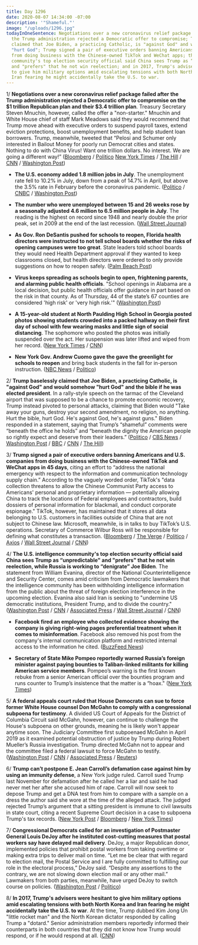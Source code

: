 ```yaml
---
title: Day 1296
date: 2020-08-07 14:34:00 -07:00
description: '"Shameful."'
image: "/uploads/1296.jpg"
todayInOneSentence: Negotiations over a new coronavirus relief package failed after
  the Trump administration rejected a Democratic offer to compromise; Trump baselessly
  claimed that Joe Biden, a practicing Catholic, is "against God" and would somehow
  "hurt God"; Trump signed a pair of executive orders banning Americans and U.S. companies
  from doing business with the Chinese-owned TikTok and WeChat apps; the U.S. intelligence
  community's top election security official said China sees Trump as “unpredictable"
  and "prefers" that he not win reelection; and in 2017, Trump's advisers were hesitant
  to give him military options amid escalating tensions with both North Korea and
  Iran fearing he might accidentally take the U.S. to war.
---
```


1/ **Negotiations over a new coronavirus relief package failed after the Trump administration rejected a Democratic offer to compromise on the $1 trillion Republican plan and their $3.4 trillion plan**. Treasury Secretary Steven Mnuchin, however, called the offer a "non-starter." Mnuchin and White House chief of staff Mark Meadows said they would recommend that Trump move ahead with executive orders to suspend payroll taxes, extend eviction protections, boost unemployment benefits, and help student loan borrowers. Trump, meanwhile, tweeted that “Pelosi and Schumer only interested in Bailout Money for poorly run Democrat cities and states. Nothing to do with China Virus! Want one trillion dollars. No interest. We are going a different way!” ([Bloomberg](https://www.bloomberg.com/news/articles/2020-08-07/stimulus-talks-near-brink-of-collapse-after-rancorous-meeting?sref=MIBMEEoj) / [Politico](https://www.politico.com/news/2020/08/07/last-try-coronavirus-relief-deal-392564) [New York Times](https://www.nytimes.com/2020/08/07/world/covid-19-news.html?action=click&module=Top%20Stories&pgtype=Homepage#link-232a7bee) / [The Hill](https://thehill.com/homenews/senate/511055-pelosi-schumer-say-white-house-declined-2t-coronavirus-deal?userid=57999) / [CNN](https://www.cnn.com/2020/08/07/politics/stimulus-talks-coronavirus/index.html) / [Washington Post](https://www.washingtonpost.com/nation/2020/08/07/coronavirus-covid-live-updates-us/))

* **The U.S. economy added 1.8 million jobs in July**. The unemployment rate fell to 10.2% in July, down from a peak of 14.7% in April, but above the 3.5% rate in February before the coronavirus pandemic. ([Politico](https://www.politico.com/news/2020/08/07/us-unemployment-rate-fell-to-102-percent-in-july-392551) / [CNBC](https://www.cnbc.com/2020/08/07/jobs-report-july-2020.html) / [Washington Post](https://www.washingtonpost.com/business/2020/08/07/july-2020-jobs-report/))

* **The number who were unemployed between 15 and 26 weeks rose by a seasonally adjusted 4.6 million to 6.5 million people in July**. The reading is the highest on record since 1948 and nearly double the prior peak, set in 2009 at the end of the last recession. ([Wall Street Journal](https://www.wsj.com/articles/covid-19-pandemic-triggers-wave-of-long-term-unemployment-11596817137?mod=hp_lead_pos5))

* **As Gov. Ron DeSantis pushed for schools to reopen, Florida health directors were instructed to not tell school boards whether the risks of opening campuses were too great**. State leaders told school boards they would need Health Department approval if they wanted to keep classrooms closed, but health directors were ordered to only provide suggestions on how to reopen safely. ([Palm Beach Post](https://www.palmbeachpost.com/news/20200807/health-directors-told-to-keep-quiet-as-fla-leaders-pressed-to-reopen-classrooms))

* **Virus keeps spreading as schools begin to open, frightening parents, and alarming public health officials**. "School openings in Alabama are a local decision, but public health officials offer guidance in part based on the risk in that county. As of Thursday, 44 of the state’s 67 counties are considered 'high risk' or 'very high risk.'" ([Washington Post](https://www.washingtonpost.com/politics/virus-keeps-spreading-as-schools-begin-to-open-frightening-parents-and-alarming-public-health-officials/2020/08/06/7ef4f362-d80d-11ea-930e-d88518c57dcc_story.html))

* **A 15-year-old student at North Paulding High School in Georgia posted photos showing students crowded into a packed hallway on their first day of school with few wearing masks and little sign of social distancing**. The sophomore who posted the photos was initially suspended over the act. Her suspension was later lifted and wiped from her record. ([New York Times](https://www.nytimes.com/2020/08/06/us/north-paulding-high-school-coronavirus-georgia.html) / [CNN](https://www.cnn.com/2020/08/07/us/georgia-teen-photo-crowded-school-hallway-trnd/index.html))

* **New York Gov. Andrew Cuomo gave the gave the greenlight for schools to reopen** and bring back students in the fall for in-person instruction. ([NBC News](https://www.nbcnews.com/news/us-news/gov-cuomo-says-new-york-schools-can-reopen-september-n1236153) / [Politico](https://www.politico.com/states/new-york/city-hall/story/2020/08/07/cuomo-oks-new-york-schools-for-in-person-instruction-1305884))

2/ **Trump baselessly claimed that Joe Biden, a practicing Catholic, is "against God" and would somehow "hurt God" and the bible if he was elected president**. In a rally-style speech on the tarmac of the Cleveland airport that was supposed to be a chance to promote economic recovery, Trump instead pivoted to personal attacks, claiming that Biden would "Take away your guns, destroy your second amendment, no religion, no anything. Hurt the bible, hurt God. He's against God, he's against guns." Biden responded in a statement, saying that Trump’s “shameful” comments were “beneath the office he holds” and “beneath the dignity the American people so rightly expect and deserve from their leaders.” ([Politico](https://www.politico.com/news/2020/08/07/joe-biden-slams-trump-religion-392550) / [CBS News](https://www.cbsnews.com/news/trump-biden-against-god-false-claim/) / [Washington Post](https://www.washingtonpost.com/politics/playing-electoral-defense-trump-to-promote-recovery-in-ohio/2020/08/06/55bb6010-d7ec-11ea-a788-2ce86ce81129_story.html) / [BBC](https://www.bbc.com/news/election-us-2020-53688009) / [CNN](https://www.cnn.com/2020/08/06/politics/biden-faith-trump/index.html) / [The Hill](https://thehill.com/homenews/administration/510900-trump-claims-biden-is-against-god))

3/ **Trump signed a pair of executive orders banning Americans and U.S. companies from doing business with the Chinese-owned TikTok and WeChat apps in 45 days**, citing an effort to “address the national emergency with respect to the information and communication technology supply chain.” According to the vaguely worded order, TikTok's "data collection threatens to allow the Chinese Communist Party access to Americans' personal and proprietary information — potentially allowing China to track the locations of Federal employees and contractors, build dossiers of personal information for blackmail, and conduct corporate espionage." TikTok, however, has maintained that it stores all data belonging to U.S. customers in facilities outside of China that are not subject to Chinese law. Microsoft, meanwhile, is in talks to buy TikTok’s U.S. operations. Secretary of Commerce Wilbur Ross will be responsible for defining what constitutes a transaction. ([Bloomberg](https://www.bloomberg.com/news/articles/2020-08-07/trump-signs-tiktok-ban-as-u-s-boosts-pressure-for-sale-of-app?sref=MIBMEEoj) / [The Verge](https://www.theverge.com/2020/8/6/21358093/trump-tik-tok-ban-bytedance-transactions-executive-order) / [Politico](https://www.politico.com/news/2020/08/07/tiktok-trump-executive-order-392558) / [Axios](https://www.axios.com/trump-order-ban-tiktok-45-days-1c8eb742-05d7-4169-9b41-be078f981b0c.html) / [Wall Street Journal](https://www.wsj.com/articles/u-s-broadens-attack-on-chinese-internet-giants-with-wechat-order-11596813253?mod=hp_lead_pos1) / [CNN](https://www.cnn.com/2020/08/06/politics/trump-executive-order-tiktok/index.html))

4/ **The U.S. intelligence community's top election security official said China sees Trump as “unpredictable" and "prefers" that he not win reelection, while Russia is working to “denigrate” Joe Biden**. The statement from William Evanina, director of the National Counterintelligence and Security Center, comes amid criticism from Democratic lawmakers that the intelligence community has been withholding intelligence information from the public about the threat of foreign election interference in the upcoming election. Evanina also said Iran is seeking to "undermine US democratic institutions, President Trump, and to divide the country." ([Washington Post](https://www.washingtonpost.com/national-security/seeing-trump-as-unpredictable-china-would-prefer-he-not-win-reelection-intelligence-official-says/2020/08/07/98e1ad8c-d8e0-11ea-aff6-220dd3a14741_story.html) / [CNN](https://www.cnn.com/2020/08/07/politics/2020-election-russia-china-iran/index.html) / [Associated Press](https://apnews.com/e98a8285f773403af163bc720d70fc2d) / [Wall Street Journal](https://www.wsj.com/articles/russia-working-to-damage-joe-bidens-white-house-bid-u-s-intelligence-agencies-say-11596827109) / [CNN](https://www.cnn.com/2020/08/07/politics/us-intelligence-russia-election-interference-biden/index.html))

* **Facebook fired an employee who collected evidence showing the company is giving right-wing pages preferential treatment when it comes to misinformation**. Facebook also removed his post from the company's internal communication platform and restricted internal access to the information he cited. ([BuzzFeed News](https://www.buzzfeednews.com/article/craigsilverman/facebook-zuckerberg-what-if-trump-disputes-election-results))

* **Secretary of State Mike Pompeo reportedly warned Russia’s foreign minister against paying bounties to Taliban-linked militants for killing American service members**. Pompeo’s warning is the first known rebuke from a senior American official over the bounties program and runs counter to Trump’s insistence that the matter is a “hoax." ([New York Times](https://www.nytimes.com/2020/08/07/world/asia/pompeo-russia-afghanistan-bounties.html))

5/ **A federal appeals court ruled that House Democrats can sue to force former White House counsel Don McGahn to comply with a congressional subpoena for testimony**. A divided US Court of Appeals for the District of Columbia Circuit said McGahn, however, can continue to challenge the House's subpoena on other grounds, meaning he is likely won't appear anytime soon. The Judiciary Committee first subpoenaed McGahn in April 2019 as it examined potential obstruction of justice by Trump during Robert Mueller’s Russia investigation. Trump directed McGahn not to appear and the committee filed a federal lawsuit to force McGahn to testify. ([Washington Post](https://www.washingtonpost.com/local/legal-issues/house-can-sue-to-force-testimony-from-former-white-house-counsel-donald-mcgahn/2020/08/07/6301a7f2-b0c8-11ea-8758-bfd1d045525a_story.html) / [CNN](https://www.cnn.com/2020/08/07/politics/don-mcgahn-subpoena/index.html) / [Associated Press](https://apnews.com/37d2619c1ba390019b8e332d1a86706c) / [Reuters](https://www.reuters.com/article/us-usa-court-trump-idUSKCN25326S))

6/ **Trump can’t postpone E. Jean Carroll’s defamation case against him by using an immunity defense**, a New York judge ruled. Carroll sued Trump last November for defamation after he called her a liar and said he had never met her after she accused him of rape. Carroll will now seek to depose Trump and get a DNA test from him to compare with a sample on a dress the author said she wore at the time of the alleged attack. The judged rejected Trump’s argument that a sitting president is immune to civil lawsuits in state court, citing a recent Supreme Court decision in a case to subpoena Trump's tax records. ([New York Post](https://nypost.com/2020/08/06/judge-says-trump-cant-postpone-e-jean-carrolls-defamation-case/) / [Bloomberg](https://www.bloomberg.com/news/articles/2020-08-07/trump-fails-to-stall-rape-accuser-s-lawsuit-deposition-looms?sref=MIBMEEoj) / [New York Times](https://www.nytimes.com/2020/08/07/nyregion/jean-caroll-donald-trump-lawsuit-rape.html))

7/ **Congressional Democrats called for an investigation of Postmaster General Louis DeJoy after he instituted cost-cutting measures that postal workers say have delayed mail delivery**. DeJoy, a major Republican donor, implemented policies that prohibit postal workers from taking overtime or making extra trips to deliver mail on time. “Let me be clear that with regard to election mail, the Postal Service and I are fully committed to fulfilling our role in the electoral process,” DeJoy said. “Despite any assertions to the contrary, we are not slowing down election mail or any other mail.” Lawmakers from both parties, meanwhile, have urged DeJoy to switch course on policies. ([Washington Post](https://www.washingtonpost.com/business/2020/08/07/postal-service-investigation-dejoy/) / [Politico](https://www.politico.com/news/2020/08/07/postal-service-chief-denies-slowing-down-election-mail-to-assist-trump-392555))

8/ **In 2017, Trump's advisers were hesitant to give him military options amid escalating tensions with both North Korea and Iran fearing he might accidentally take the U.S. to war**. At the time, Trump dubbed Kim Jong Un "little rocket man" and the North Korean dictator responded by calling Trump a "dotard." Senior administration members reportedly informed their counterparts in both countries that they did not know how Trump would respond, or if he would respond at all. ([CNN](https://www.cnn.com/2020/08/06/politics/trump-advisers-fears-military-options/index.html))